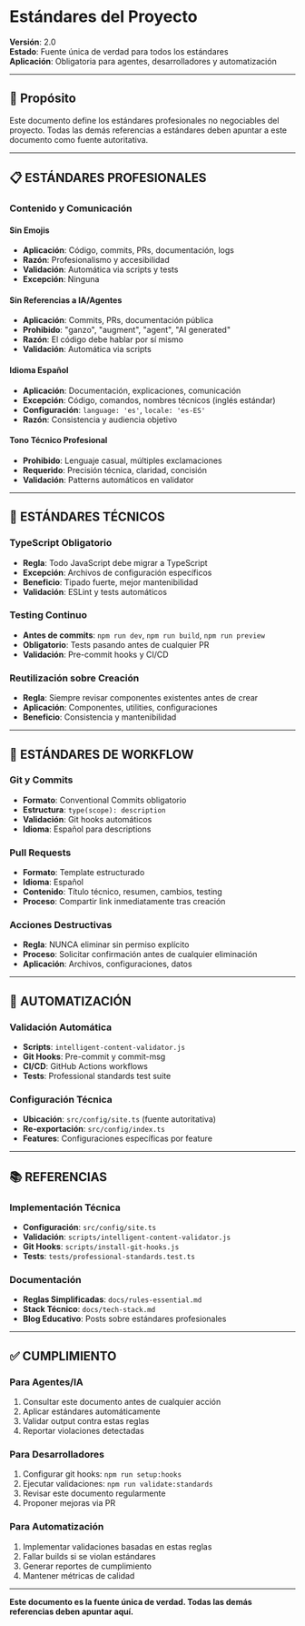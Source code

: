 # Estándares del Proyecto

**Versión**: 2.0  
**Estado**: Fuente única de verdad para todos los estándares  
**Aplicación**: Obligatoria para agentes, desarrolladores y automatización

---

## 🎯 Propósito

Este documento define los estándares profesionales no negociables del proyecto. Todas las demás referencias a estándares deben apuntar a este documento como fuente autoritativa.

---

## 📋 ESTÁNDARES PROFESIONALES

### Contenido y Comunicación

#### Sin Emojis
- **Aplicación**: Código, commits, PRs, documentación, logs
- **Razón**: Profesionalismo y accesibilidad
- **Validación**: Automática via scripts y tests
- **Excepción**: Ninguna

#### Sin Referencias a IA/Agentes
- **Aplicación**: Commits, PRs, documentación pública
- **Prohibido**: "ganzo", "augment", "agent", "AI generated"
- **Razón**: El código debe hablar por sí mismo
- **Validación**: Automática via scripts

#### Idioma Español
- **Aplicación**: Documentación, explicaciones, comunicación
- **Excepción**: Código, comandos, nombres técnicos (inglés estándar)
- **Configuración**: `language: 'es'`, `locale: 'es-ES'`
- **Razón**: Consistencia y audiencia objetivo

#### Tono Técnico Profesional
- **Prohibido**: Lenguaje casual, múltiples exclamaciones
- **Requerido**: Precisión técnica, claridad, concisión
- **Validación**: Patterns automáticos en validator

---

## 🔧 ESTÁNDARES TÉCNICOS

### TypeScript Obligatorio
- **Regla**: Todo JavaScript debe migrar a TypeScript
- **Excepción**: Archivos de configuración específicos
- **Beneficio**: Tipado fuerte, mejor mantenibilidad
- **Validación**: ESLint y tests automáticos

### Testing Continuo
- **Antes de commits**: `npm run dev`, `npm run build`, `npm run preview`
- **Obligatorio**: Tests pasando antes de cualquier PR
- **Validación**: Pre-commit hooks y CI/CD

### Reutilización sobre Creación
- **Regla**: Siempre revisar componentes existentes antes de crear
- **Aplicación**: Componentes, utilities, configuraciones
- **Beneficio**: Consistencia y mantenibilidad

---

## 🔄 ESTÁNDARES DE WORKFLOW

### Git y Commits
- **Formato**: Conventional Commits obligatorio
- **Estructura**: `type(scope): description`
- **Validación**: Git hooks automáticos
- **Idioma**: Español para descriptions

### Pull Requests
- **Formato**: Template estructurado
- **Idioma**: Español
- **Contenido**: Título técnico, resumen, cambios, testing
- **Proceso**: Compartir link inmediatamente tras creación

### Acciones Destructivas
- **Regla**: NUNCA eliminar sin permiso explícito
- **Proceso**: Solicitar confirmación antes de cualquier eliminación
- **Aplicación**: Archivos, configuraciones, datos

---

## 🤖 AUTOMATIZACIÓN

### Validación Automática
- **Scripts**: `intelligent-content-validator.js`
- **Git Hooks**: Pre-commit y commit-msg
- **CI/CD**: GitHub Actions workflows
- **Tests**: Professional standards test suite

### Configuración Técnica
- **Ubicación**: `src/config/site.ts` (fuente autoritativa)
- **Re-exportación**: `src/config/index.ts`
- **Features**: Configuraciones específicas por feature

---

## 📚 REFERENCIAS

### Implementación Técnica
- **Configuración**: `src/config/site.ts`
- **Validación**: `scripts/intelligent-content-validator.js`
- **Git Hooks**: `scripts/install-git-hooks.js`
- **Tests**: `tests/professional-standards.test.ts`

### Documentación
- **Reglas Simplificadas**: `docs/rules-essential.md`
- **Stack Técnico**: `docs/tech-stack.md`
- **Blog Educativo**: Posts sobre estándares profesionales

---

## ✅ CUMPLIMIENTO

### Para Agentes/IA
1. Consultar este documento antes de cualquier acción
2. Aplicar estándares automáticamente
3. Validar output contra estas reglas
4. Reportar violaciones detectadas

### Para Desarrolladores
1. Configurar git hooks: `npm run setup:hooks`
2. Ejecutar validaciones: `npm run validate:standards`
3. Revisar este documento regularmente
4. Proponer mejoras via PR

### Para Automatización
1. Implementar validaciones basadas en estas reglas
2. Fallar builds si se violan estándares
3. Generar reportes de cumplimiento
4. Mantener métricas de calidad

---

**Este documento es la fuente única de verdad. Todas las demás referencias deben apuntar aquí.**
